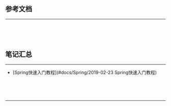 ## 参考文档

---





<br/><br/><br/>



## 笔记汇总

---

* [Spring快速入门教程](#docs/Spring/2019-02-23 Spring快速入门教程)



<br/><br/><br/>

---


